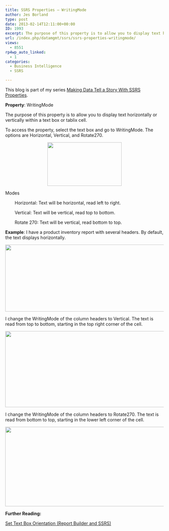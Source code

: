```yaml
---
title: SSRS Properties – WritingMode
author: Jes Borland
type: post
date: 2013-02-14T12:11:00+00:00
ID: 1993
excerpt: The purpose of this property is to allow you to display text horizontally or vertically within a text box or tablix cell.
url: /index.php/datamgmt/ssrs/ssrs-properties-writingmode/
views:
  - 8551
rp4wp_auto_linked:
  - 1
categories:
  - Business Intelligence
  - SSRS

---
```

This blog is part of my series [Making Data Tell a Story With SSRS Properties][1].

**Property**: WritingMode

The purpose of this property is to allow you to display text horizontally or vertically within a text box or tablix cell.

To access the property, select the text box and go to WritingMode. The options are Horizontal, Vertical, and Rotate270.

<p style="text-align: center;">
  <img src="/wp-content/uploads/users/grrlgeek/writingmode 1.png?mtime=1360850970" alt="" width="236" height="138" />
</p>

Modes

<p style="padding-left: 30px;">
  Horizontal: Text will be horizontal, read left to right.
</p>

<p style="padding-left: 30px;">
  Vertical: Text will be vertical, read top to bottom.
</p>

<p style="padding-left: 30px;">
  Rotate 270: Text will be vertical, read bottom to top.
</p>

**Example**: I have a product inventory report with several headers. By default, the text displays horizontally.

<p style="text-align: center;">
  <img src="/wp-content/uploads/users/grrlgeek/writingmode 2.png?mtime=1360850970" alt="" width="690" height="212" />
</p>

I change the WritingMode of the column headers to Vertical. The text is read from top to bottom, starting in the top right corner of the cell.

<p style="text-align: center;">
  <img src="/wp-content/uploads/users/grrlgeek/writingmode 3.png?mtime=1360850970" alt="" width="691" height="241" />
</p>

I change the WritingMode of the column headers to Rotate270. The text is read from bottom to top, starting in the lower left corner of the cell.

<p style="text-align: center;">
  <img src="/wp-content/uploads/users/grrlgeek/writingmode 4.png?mtime=1360850970" alt="" width="700" height="252" />
</p>

**Further Reading:** 

[Set Text Box Orientation (Report Builder and SSRS)][2]

 [1]: /index.php/DataMgmt/ssrs/making-data-tell-a-story
 [2]: http://technet.microsoft.com/en-us/library/ee633659.aspx